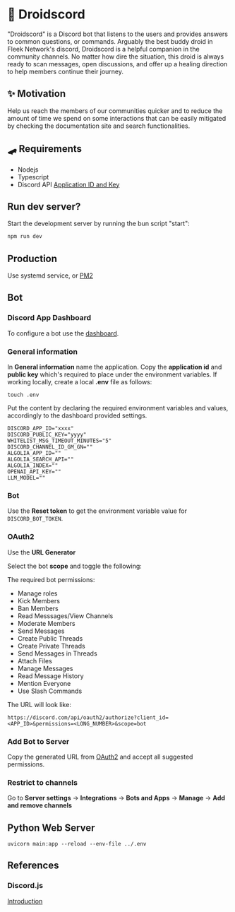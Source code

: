 # 🤖 Droidscord

"Droidscord" is a Discord bot that listens to the users and provides answers to common questions, or commands. Arguably the best buddy droid in Fleek Network's discord, Droidscord is a helpful companion in the community channels. No matter how dire the situation, this droid is always ready to scan messages, open discussions, and offer up a healing direction to help members continue their journey.

## ✨ Motivation

Help us reach the members of our communities quicker and to reduce the amount of time we spend on some interactions that can be easily mitigated by checking the documentation site and search functionalities.

## 🛹 Requirements

- Nodejs
- Typescript
- Discord API [Application ID and Key](https://discord.com/developers/applications/)

## Run dev server?

Start the development server by running the bun script "start":

```sh
npm run dev
```

## Production

Use systemd service, or [PM2](https://pm2.keymetrics.io/docs/usage/quick-start/)

## Bot

### Discord App Dashboard

To configure a bot use the [dashboard](https://discord.com/developers/applications).

### General information

In **General information** name the application. Copy the **application id** and **public key** which's required to place under the environment variables. If working locally, create a local **.env** file as follows:

```
touch .env
```

Put the content by declaring the required environment variables and values, accordingly to the dashboard provided settings.

```
DISCORD_APP_ID="xxxx"
DISCORD_PUBLIC_KEY="yyyy"
WHITELIST_MSG_TIMEOUT_MINUTES="5"
DISCORD_CHANNEL_ID_GM_GN=""
ALGOLIA_APP_ID=""
ALGOLIA_SEARCH_API=""
ALGOLIA_INDEX=""
OPENAI_API_KEY=""
LLM_MODEL=""
```

### Bot

Use the **Reset token** to get the environment variable value for `DISCORD_BOT_TOKEN`.

### OAuth2

Use the **URL Generator**


Select the bot **scope** and toggle the following:

The required bot permissions:

- Manage roles
- Kick Members
- Ban Members
- Read Messsages/View Channels
- Moderate Members
- Send Messages
- Create Public Threads
- Create Private Threads
- Send Messages in Threads
- Attach Files
- Manage Messages
- Read Message History
- Mention Everyone
- Use Slash Commands

The URL will look like:

```
https://discord.com/api/oauth2/authorize?client_id=<APP_ID>&permissions=<LONG_NUMBER>&scope=bot
```

### Add Bot to Server

Copy the generated URL from [OAuth2](#oauth2) and accept all suggested permissions.

### Restrict to channels

Go to **Server settings** -> **Integrations** -> **Bots and Apps** -> **Manage** -> **Add and remove channels**

## Python Web Server

```
uvicorn main:app --reload --env-file ../.env
```

## References

### Discord.js

[Introduction](https://discord.js.org/#/docs/discord.js/main/general/welcome)

